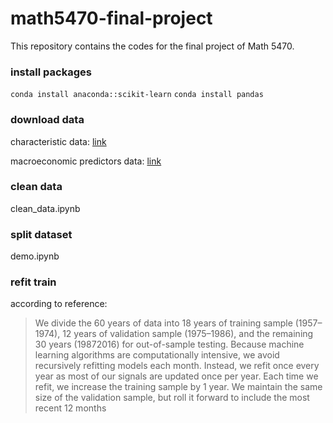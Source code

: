 # math5470-final-project
This repository contains the codes for the final project of Math 5470. 

### install packages
`conda install anaconda::scikit-learn`
`conda install pandas`
### download data
characteristic data: [link](https://www.dropbox.com/s/zzgjdubvv23xkfp/datashare.zip?e=1&dl=0)

macroeconomic predictors data: [link](https://docs.google.com/spreadsheets/d/1bM7vCWd3WOt95Sf9qjLPZjoiafgF_8EG/edit?usp=sharing&ouid=113571510202500088860&rtpof=true&sd=true)
### clean data
clean_data.ipynb
### split dataset
demo.ipynb
### refit train
according to reference:
> We divide the 60 years of data into 18 years of training sample (1957–1974), 12 years of validation sample (1975–1986), and the remaining 30 years (19872016) for out-of-sample testing. Because machine learning algorithms are computationally intensive, we avoid recursively refitting models each month. Instead, we refit once every year as most of our signals are updated once per year. Each time we refit, we increase the training sample by 1 year. We maintain the same size of the validation sample, but roll it forward to include the most recent 12 months
